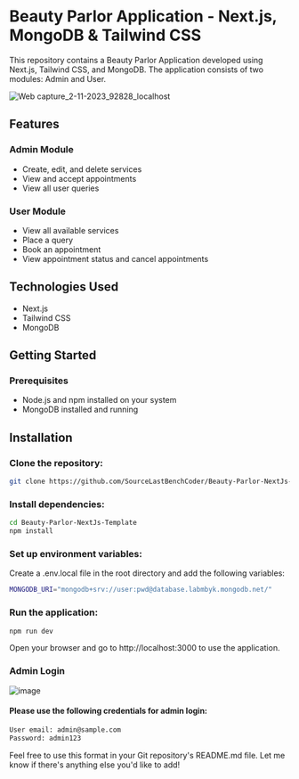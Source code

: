 # Beauty Parlor Application - Next.js, MongoDB & Tailwind CSS

This repository contains a Beauty Parlor Application developed using Next.js, Tailwind CSS, and MongoDB. The application consists of two modules: Admin and User.

![Web capture_2-11-2023_92828_localhost](https://github.com/SourceLastBenchCoder/Beauty-Parlor-NextJs-Template/assets/98646256/de5fae3a-84bf-4108-90d9-c601363fb3cc)

## Features

### Admin Module
- Create, edit, and delete services
- View and accept appointments
- View all user queries

### User Module
- View all available services
- Place a query
- Book an appointment
- View appointment status and cancel appointments

## Technologies Used
- Next.js
- Tailwind CSS
- MongoDB

## Getting Started

### Prerequisites
- Node.js and npm installed on your system
- MongoDB installed and running

## Installation

### Clone the repository:

```bash
git clone https://github.com/SourceLastBenchCoder/Beauty-Parlor-NextJs-Template.git
```
### Install dependencies:

```bash
cd Beauty-Parlor-NextJs-Template
npm install
```

### Set up environment variables:

Create a .env.local file in the root directory and add the following variables:

```bash
MONGODB_URI="mongodb+srv://user:pwd@database.labmbyk.mongodb.net/"
```

### Run the application:

```bash
npm run dev
```

Open your browser and go to http://localhost:3000 to use the application.

### Admin Login

![image](https://github.com/SourceLastBenchCoder/Beauty-Parlor-NextJs-Template/assets/98646256/14bbb079-2a06-40e0-b006-d95112010d23)

#### Please use the following credentials for admin login:

```bash
User email: admin@sample.com
Password: admin123
```

Feel free to use this format in your Git repository's README.md file. Let me know if there's anything else you'd like to add!
